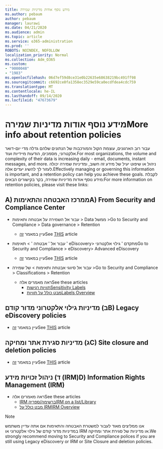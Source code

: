 ```yaml
---
title: מידע נוסף אודות מדיניות שמירה
ms.author: pebaum
author: pebaum
manager: laurawi
ms.date: 04/21/2020
ms.audience: admin
ms.topic: article
ms.service: o365-administration
ms.prod: ''
ROBOTS: NOINDEX, NOFOLLOW
localization_priority: Normal
ms.collection: Adm_O365
ms.custom:
- "9000048"
- "1983"
ms.openlocfilehash: 06d7ef59d8ce31e0b22635e68638219bc491ff98
ms.sourcegitcommit: c6692ce0fa1358ec3529e59ca0ecdfdea4cdc759
ms.translationtype: MT
ms.contentlocale: he-IL
ms.lasthandoff: 09/14/2020
ms.locfileid: "47673679"
---
```

# <a name="more-info-about-retention-policies"></a><span data-ttu-id="542d3-102">מידע נוסף אודות מדיניות שמירה</span><span class="sxs-lookup"><span data-stu-id="542d3-102">More info about retention policies</span></span>

<span data-ttu-id="542d3-103">עבור רוב הארגונים, עוצמת הקול והמורכבות של הנתונים שלהם גדלה מדי יום-דואר אלקטרוני, מסמכים, הודעות מיידיות ועוד.</span><span class="sxs-lookup"><span data-stu-id="542d3-103">For most organizations, the volume and complexity of their data is increasing daily - email, documents, instant messages, and more.</span></span> <span data-ttu-id="542d3-104">ניהול או שיפוט יעיל של מידע זה חשוב, ומדיניות שמירה יכולה לעזור לך להשיג יעדים אלה.</span><span class="sxs-lookup"><span data-stu-id="542d3-104">Effectively managing or governing this information is important, and a retention policy can help you achieve these goals.</span></span> <span data-ttu-id="542d3-105">לקבלת מידע נוסף אודות מדיניות שמירה, בקר בקישורים הבאים:</span><span class="sxs-lookup"><span data-stu-id="542d3-105">For more information on retention policies, please visit these links:</span></span>

## <a name="a-from-security-and-compliance-center"></a><span data-ttu-id="542d3-106">A) ממרכז האבטחה והתאימות</span><span class="sxs-lookup"><span data-stu-id="542d3-106">A) From Security and Compliance Center</span></span>

- <span data-ttu-id="542d3-107">עבור אל השמירה על אבטחה ותאימות > Data ממשל ></span><span class="sxs-lookup"><span data-stu-id="542d3-107">Go to Security and Compliance > Data governance > Retention</span></span>
  - <span data-ttu-id="542d3-108">עיין במאמר [זה](https://docs.microsoft.com/microsoft-365/compliance/retention-policies)</span><span class="sxs-lookup"><span data-stu-id="542d3-108">See [THIS](https://docs.microsoft.com/microsoft-365/compliance/retention-policies) article</span></span>

- <span data-ttu-id="542d3-109">עבור אל ' אבטחה ' > תאימות ' eDiscovery> מתקדם ' גילוי אלקטרוני</span><span class="sxs-lookup"><span data-stu-id="542d3-109">Go to Security and Compliance > eDiscovery> Advanced eDiscovery</span></span> 
  - <span data-ttu-id="542d3-110">עיין במאמר [זה](https://docs.microsoft.com/microsoft-365/compliance/ediscovery-cases)</span><span class="sxs-lookup"><span data-stu-id="542d3-110">See [THIS](https://docs.microsoft.com/microsoft-365/compliance/ediscovery-cases) article</span></span>

- <span data-ttu-id="542d3-111">עבור אל סיווגי אבטחה ותאימות > של שמירה ></span><span class="sxs-lookup"><span data-stu-id="542d3-111">Go to Security and Compliance > Classifications > Retention</span></span>
  - <span data-ttu-id="542d3-112">ראה מאמרים אלה</span><span class="sxs-lookup"><span data-stu-id="542d3-112">See these articles</span></span>
    - [<span data-ttu-id="542d3-113">תוויות רגישות</span><span class="sxs-lookup"><span data-stu-id="542d3-113">Sensitivity Labels</span></span>](https://docs.microsoft.com/microsoft-365/compliance/sensitivity-labels)
    - [<span data-ttu-id="542d3-114">מבט כולל על תוויות</span><span class="sxs-lookup"><span data-stu-id="542d3-114">Labels Overview</span></span>](https://docs.microsoft.com/microsoft-365/compliance/labels)

## <a name="b-legacy-ediscovery-policies"></a><span data-ttu-id="542d3-115">ב) מדיניות גילוי אלקטרוני מדור קודם</span><span class="sxs-lookup"><span data-stu-id="542d3-115">B) Legacy eDiscovery policies</span></span>

- <span data-ttu-id="542d3-116">עיין במאמר [זה](https://support.office.com/article/Set-up-an-eDiscovery-Center-in-SharePoint-Online-A18F8975-AA7F-43B4-A7D6-001D14744D8E)</span><span class="sxs-lookup"><span data-stu-id="542d3-116">See [THIS](https://support.office.com/article/Set-up-an-eDiscovery-Center-in-SharePoint-Online-A18F8975-AA7F-43B4-A7D6-001D14744D8E) article</span></span>

## <a name="c-site-closure-and-deletion-policies"></a><span data-ttu-id="542d3-117">ג) מדיניות סגירת אתר ומחיקה</span><span class="sxs-lookup"><span data-stu-id="542d3-117">C) Site closure and deletion policies</span></span>

- <span data-ttu-id="542d3-118">עיין במאמר [זה](https://support.office.com/article/Use-policies-for-site-closure-and-deletion-A8280D82-27FD-48C5-9ADF-8A5431208BA5)</span><span class="sxs-lookup"><span data-stu-id="542d3-118">See [THIS](https://support.office.com/article/Use-policies-for-site-closure-and-deletion-A8280D82-27FD-48C5-9ADF-8A5431208BA5) article</span></span>  

## <a name="d-information-rights-management-irm"></a><span data-ttu-id="542d3-119">ד) ניהול זכויות מידע (IRM)</span><span class="sxs-lookup"><span data-stu-id="542d3-119">D) Information Rights Management (IRM)</span></span>

- <span data-ttu-id="542d3-120">ראה מאמרים אלה</span><span class="sxs-lookup"><span data-stu-id="542d3-120">See these articles</span></span>
  - [<span data-ttu-id="542d3-121">IRM ברשימה/ספריה</span><span class="sxs-lookup"><span data-stu-id="542d3-121">IRM on a list/Library</span></span>](https://support.office.com/article/apply-information-rights-management-to-a-list-or-library-3bdb5c4e-94fc-4741-b02f-4e7cc3c54aa1)
  - [<span data-ttu-id="542d3-122">מבט כולל על IRM</span><span class="sxs-lookup"><span data-stu-id="542d3-122">IRM Overview</span></span>](https://support.office.com/article/create-and-apply-information-management-policies-eb501fe9-2ef6-4150-945a-65a6451ee9e9)

> [!Note]
> <span data-ttu-id="542d3-123">אנו ממליצים מאוד לעבור למשטרת האבטחה והתאימות אם אתה עדיין משתמש במדיניות מדור קודם של גילוי אלקטרוני או IRM או מדיניות של סגירת אתר ומחיקה.</span><span class="sxs-lookup"><span data-stu-id="542d3-123">We strongly recommend moving to Security and Compliance polices if you are still using Legacy eDiscovery or IRM or Site Closure and deletion policies.</span></span>
